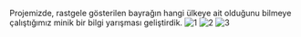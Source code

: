 Projemizde, rastgele gösterilen bayrağın hangi ülkeye ait olduğunu bilmeye çalıştığımız minik bir bilgi yarışması geliştirdik.
![1](https://user-images.githubusercontent.com/70074865/94484632-66df9780-01e5-11eb-9f8b-14798e362467.png)
![2](https://user-images.githubusercontent.com/70074865/94484624-63e4a700-01e5-11eb-9661-763d870d12bd.png)
![3](https://user-images.githubusercontent.com/70074865/94484628-65ae6a80-01e5-11eb-8096-c6948a5c13bf.png)

